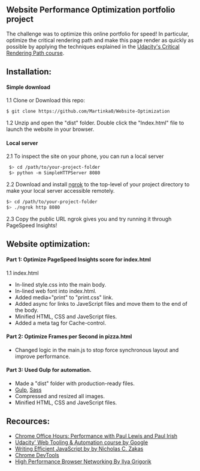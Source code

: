 ## Website Performance Optimization portfolio project
The challenge was to optimize this online portfolio for speed! In particular, optimize the critical rendering path and make this page render as quickly as possible by applying the techniques explained in the [Udacity's Critical Rendering Path course](https://www.udacity.com/course/ud884).

## Installation:

#### Simple download
1.1 Clone or Download this repo:
```bash
$ git clone https://github.com/Martinka0/Website-Optimization
 ```
1.2 Unzip and open the "dist" folder. Double click the "Index.html" file to launch the website in your browser.

#### Local server
2.1 To inspect the site on your phone, you can run a local server
 ```bash
  $> cd /path/to/your-project-folder
  $> python -m SimpleHTTPServer 8080
  ```
2.2 Download and install [ngrok](https://ngrok.com/) to the top-level of your project directory to make your local server accessible remotely.

  ``` bash
  $> cd /path/to/your-project-folder
  $> ./ngrok http 8080
  ```

2.3 Copy the public URL ngrok gives you and try running it through PageSpeed Insights! 


## Website optimization:
#### Part 1: Optimize PageSpeed Insights score for index.html
1.1 index.html
* In-lined style.css into the main body.
* In-lined web font into index.html.
* Added media="print" to "print.css" link. 
* Added async for links to JaveScript files and move them to the end of the body.
* Minified HTML, CSS and JaveScript files.
* Added a meta tag for Cache-control.

#### Part 2: Optimize Frames per Second in pizza.html
* Changed logic in the main.js to stop force synchronous layout and improve performance.

#### Part 3: Used Gulp for automation.
* Made a "dist" folder with production-ready files.
* [Gulp](http://gulpjs.com/), [Sass](http://sass-lang.com/install)
* Compressed  and resized all images.
* Minified HTML, CSS and JaveScript files.


## Recources:
* [Chrome Office Hours: Performance with Paul Lewis and Paul Irish](https://www.youtube.com/watch?v=z0_jD8nO5Zw)
* [Udacity' Web Tooling & Automation course by  Google](https://www.udacity.com/course/web-tooling-automation--ud892)
* [Writing Efficient JavaScript by by Nicholas C. Zakas](http://archive.oreilly.com/pub/a/server-administration/excerpts/even-faster-websites/writing-efficient-javascript.html)
* [Chrome DevTools](https://developers.google.com/web/tools/chrome-devtools/?utm_source=dcc&utm_medium=redirect&utm_campaign=2016q3)
* [High Performance Browser Networking By Ilya Grigorik](https://hpbn.co/?utm_source=igvita&utm_medium=referral&utm_campaign=igvita-homepage)

